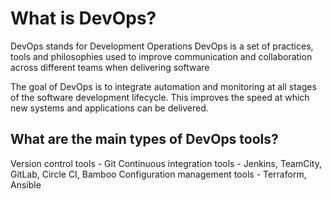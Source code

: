 # What is DevOps?

DevOps stands for Development Operations
DevOps is a set of practices, tools and philosophies used to improve communication and collaboration across different teams when delivering software

The goal of DevOps is to integrate automation and monitoring at all stages of the software development lifecycle. This improves the speed at which new systems and applications can be delivered.

## What are the main types of DevOps tools?

Version control tools - Git
Continuous integration tools - Jenkins, TeamCity, GitLab, Circle CI, Bamboo
Configuration management tools - Terraform, Ansible
